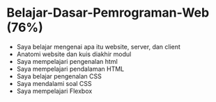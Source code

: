 # Belajar-Dasar-Pemrograman-Web (76%)

* Saya belajar mengenai apa itu website, server, dan client  
* Anatomi website dan kuis diakhir modul
* Saya mempelajari pengenalan html
* Saya mempelajari pendalaman HTML
* Saya belajar pengenalan CSS
* Saya mendalami soal CSS
* Saya mempelajari Flexbox

